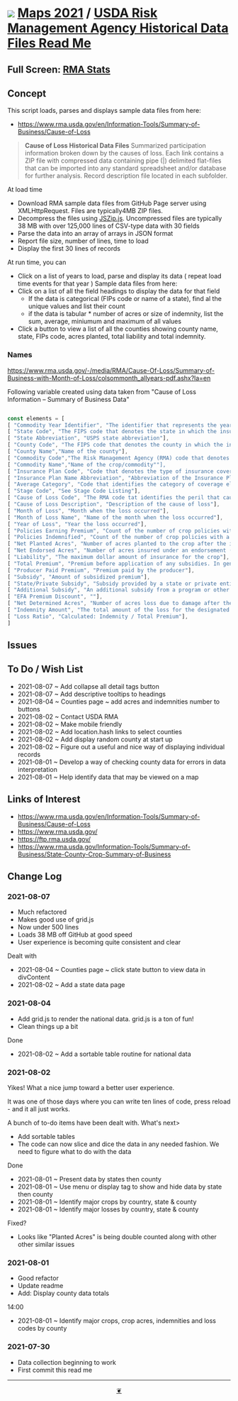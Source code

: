 # [![](https://theo-armour.github.io/maps-2021/lib/assets/icons/mark-github.svg )](https://github.com/theo-armour/maps-2021/tree/main/sandbox/rma-stats "Source code on GitHub" ) [Maps 2021]( https://theo-armour.github.io/maps-2021/ "Home page" ) / [USDA Risk Management Agency Historical Data Files Read Me]( https://theo-armour.github.io/maps-2021/#sandbox/rma-stats/README.md)


<!--@@@
<div class=iframe-resize ><iframe src=https://theo-armour.github.io/maps-2021/sandbox/rma-stats/ height=100% width=100% ></iframe></div>
_"RMA Stats" in a resizable window. One finger to rotate. Two to zoom._
@@@-->


## Full Screen: [RMA Stats]( https://theo-armour.github.io/maps-2021/sandbox/rma-stats/ )


## Concept

This script loads, parses and displays sample data files from here:

* https://www.rma.usda.gov/en/Information-Tools/Summary-of-Business/Cause-of-Loss

><b>Cause of Loss Historical Data Files</b>
>Summarized participation information broken down by the causes of loss. Each link contains a ZIP file with compressed data containing pipe (|) delimited flat-files that can be imported into any standard spreadsheet and/or database for further analysis. Record description file located in each subfolder.

At load time

* Download RMA sample data files from GitHub Page server using XMLHttpRequest. Files are typically4MB ZIP files.
* Decompress the files using [JSZip.js]( https://stuk.github.io/jszip/ ). Uncompressed files are typically 38 MB with over 125,000 lines of CSV-type data with 30 fields
* Parse the data into an array of arrays in JSON format
* Report file size, number of lines, time to load
* Display the first 30 lines of records

At run time, you can

* Click on a list of years to load, parse and display its data ( repeat load time events for that year )
Sample data files from here:
* Click on a list of all the field headings to display the data for that field
	* If the data is categorical (FIPs code or name of a state), find al the unique values and list their count
	* if the data is tabular * number of acres or size of indemnity, list the sum, average, miniumum and maximum of all values
* Click a button to view a list of all the counties showing county name, state, FIPs code, acres planted, total liability and total indemnity.

### Names

https://www.rma.usda.gov/-/media/RMA/Cause-Of-Loss/Summary-of-Business-with-Month-of-Loss/colsommonth_allyears-pdf.ashx?la=en

Following variable created using data taken from "Cause of Loss Information – Summary of Business Data"

``` JavaScript

const elements = [
[ "Commodity Year Identifier", "The identifier that represents the year in which the crop commodity is normally harvested and indicates the policy year for which coverage was provided"],
[ "State Code", "The FIPS code that denotes the state in which the insured farm is located"],
[ "State Abbreviation", "USPS state abbreviation"],
[ "County Code", "The FIPS code that denotes the county in which the insured farm is located"],
[ "County Name","Name of the county"],
[ "Commodity Code","The Risk Management Agency (RMA) code that denotes the crop/commodity for which the policy is issued"],
[ "Commodity Name","Name of the crop/commodity""],
[ "Insurance Plan Code", "Code that denotes the type of insurance coverage is selected for the insured crop (e.g.APH, Revenue, Dollar, etc.)"],
[ "Insurance Plan Name Abbreviation", "Abbreviation of the Insurance Plan Name"],
[ "Average Category", "Code that identifies the category of coverage elected :A = Buyup ; C = CAT ; E = Existing Coverage Policy ; L = Limited Coverage""],
[ "Stage Code", "See Stage Code Listing"],
[ "Cause of Loss Code", "The RMA code tat identifies the peril that caused the loss on the crop"],
[ "Cause of Loss Description", "Description of the cause of loss"],
[ "Month of Loss", "Month when the loss occurred"],
[ "Month of Loss Name", "Name of the month when the loss occurred"],
[ "Year of Loss", "Year the loss occurred"],
[ "Policies Earning Premium", "Count of the number of crop policies with premium NOTE : Not available for years prior to 1989"],
[ "Policies Indemnified", "Count of the number of crop policies with a reported loss"],
[ "Net Planted Acres", "Number of acres planted to the crop after the insured’s share is applied"],
[ "Net Endorsed Acres", "Number of acres insured under an endorsement (e.g. SCO, STAX, Margin Protction)"],
[ "Liability", "The maximum dollar amount of insurance for the crop"],
[ "Total Premium", "Premium before application of any subsidies. In general, the base premium rates times liability (Also called the base premium)"],
[ "Producer Paid Premium", "Premium paid by the producer"],
[ "Subsidy", "Amount of subsidized premium"],
[ "State/Private Subsidy", "Subsidy provided by a state or private entity"],
[ "Additional Subsidy", "An additional subsidy from a program or other process. 2021 Additional subsidy represents Pandemic Cover Crop Program amount"],
[ "EFA Premium Discount", ""],
[ "Net Determined Acres", "Number of acres loss due to damage after the insured’s share is applied"],
[ "Indemnity Amount", "The total amount of the loss for the designated peril"],
[ "Loss Ratio", "Calculated: Indemnity / Total Premium"],
]

```

## Issues


## To Do / Wish List

* 2021-08-07 ~ Add collapse all detail tags button
* 2021-08-07 ~ Add descriptive tooltips to headings
* 2021-08-04 ~ Counties page ~ add acres and indemnities number to buttons
* 2021-08-02 ~ Contact USDA RMA
* 2021-08-02 ~ Make mobile friendly
* 2021-08-02 ~ Add location.hash links to select counties
* 2021-08-02 ~ Add display random county at start up
* 2021-08-02 ~ Figure out a useful and nice way of displaying individual records
* 2021-08-01 ~ Develop a way of checking county data for errors in data interpretation
* 2021-08-01 ~ Help identify data that may be viewed on a map


## Links of Interest

* https://www.rma.usda.gov/en/Information-Tools/Summary-of-Business/Cause-of-Loss
* https://www.rma.usda.gov/
* https://ftp.rma.usda.gov/
* https://www.rma.usda.gov/Information-Tools/Summary-of-Business/State-County-Crop-Summary-of-Business


## Change Log

### 2021-08-07

* Much refactored
* Makes good use of grid.js
* Now under 500 lines
* Loads 38 MB off GitHub at good speed
* User experience is becoming quite consistent and clear

Dealt with

* 2021-08-04 ~ Counties page ~ click state button to view data in divContent
* 2021-08-02 ~ Add a state data page

### 2021-08-04

* Add grid.js to render the national data. grid.js is a ton of fun!
* Clean things up a bit

Done

* 2021-08-02 ~ Add a sortable table routine for national data

### 2021-08-02

Yikes! What a nice jump toward a better user experience.

It was one of those days where you can write ten lines of code, press reload - and it all just works.

A bunch of to-do items have been dealt with. What's next>

* Add sortable tables
* The code can now slice and dice the data in any needed fashion. We need to figure what to do with the data


Done

* 2021-08-01 ~ Present data by states then county
* 2021-08-01 ~ Use menu or display tag to show and hide data by state then county
* 2021-08-01 ~ Identify major crops by country, state & county
* 2021-08-01 ~ Identify major losses by country, state & county

Fixed?

* Looks like "Planted Acres" is being double counted along with other other similar issues

### 2021-08-01

* Good refactor
* Update readme
* Add: Display county data totals

14:00

* 2021-08-01 ~ Identify major crops, crop acres, indemnities and loss codes by county

### 2021-07-30

* Data collection beginning to work
* First commit this read me


***

<center title="Hello! Click me to go up to the top" ><a class=aDingbat href=javascript:window.scrollTo(0,0);> ❦ </a></center>
